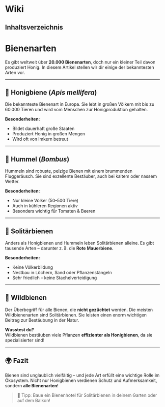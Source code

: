 # Wiki

## Inhaltsverzeichnis
<!-- toc -->

# Bienenarten

Es gibt weltweit über **20.000 Bienenarten**, doch nur ein kleiner Teil davon produziert Honig. In diesem Artikel stellen wir dir einige der bekanntesten Arten vor.

---

## 🐝 Honigbiene (*Apis mellifera*)

Die bekannteste Bienenart in Europa. Sie lebt in großen Völkern mit bis zu 60.000 Tieren und wird vom Menschen zur Honigproduktion gehalten.

**Besonderheiten:**
- Bildet dauerhaft große Staaten
- Produziert Honig in großen Mengen
- Wird oft von Imkern betreut

---

## 🐝 Hummel (*Bombus*)

Hummeln sind robuste, pelzige Bienen mit einem brummenden Fluggeräusch. Sie sind exzellente Bestäuber, auch bei kaltem oder nassem Wetter.

**Besonderheiten:**
- Nur kleine Völker (50–500 Tiere)
- Auch in kühleren Regionen aktiv
- Besonders wichtig für Tomaten & Beeren

---

## 🐝 Solitärbienen

Anders als Honigbienen und Hummeln leben Solitärbienen alleine. Es gibt tausende Arten – darunter z. B. die **Rote Mauerbiene**.

**Besonderheiten:**
- Keine Völkerbildung
- Nestbau in Löchern, Sand oder Pflanzenstängeln
- Sehr friedlich – keine Stachelverteidigung

---

## 🐝 Wildbienen

Der Überbegriff für alle Bienen, die **nicht gezüchtet** werden. Die meisten Wildbienenarten sind Solitärbienen. Sie leisten einen enorm wichtigen Beitrag zur Bestäubung in der Natur.

**Wusstest du?**  
Wildbienen bestäuben viele Pflanzen **effizienter als Honigbienen**, da sie spezialisierter sind!

---

## 🌍 Fazit

Bienen sind unglaublich vielfältig – und jede Art erfüllt eine wichtige Rolle im Ökosystem. Nicht nur Honigbienen verdienen Schutz und Aufmerksamkeit, sondern **alle Bienenarten**!

> 🧠 Tipp: Baue ein Bienenhotel für Solitärbienen in deinem Garten oder auf dem Balkon!

